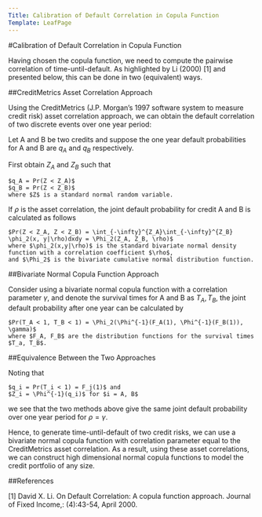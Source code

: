 ```yaml
---
Title: Calibration of Default Correlation in Copula Function
Template: LeafPage
---
```


#Calibration of Default Correlation in Copula Function

Having chosen the copula function, we need to compute the pairwise correlation of time-until-default. As highlighted by Li (2000) [1] and presented below, this can be done in two (equivalent) ways.

##CreditMetrics Asset Correlation Approach

Using the CreditMetrics (J.P. Morgan’s 1997 software system to measure credit risk) asset correlation approach, we can obtain the default correlation of two discrete events over one year period:

Let A and B be two credits and suppose the one year default probabilities for A and B are $q_A$ and $q_B$ respectively. 

First obtain $Z_A$ and $Z_B$ such that

	$q_A = Pr(Z < Z_A)$
	$q_B = Pr(Z < Z_B)$
	where $Z$ is a standard normal random variable. 

If $\rho$ is the asset correlation, the joint default probability for credit A and B is calculated as follows

	$Pr(Z < Z_A, Z < Z_B) = \int_{-\infty}^{Z_A}\int_{-\infty}^{Z_B} \phi_2(x, y|\rho)dxdy = \Phi_2(Z_A, Z_B, \rho)$
	where $\phi_2(x,y|\rho)$ is the standard bivariate normal density function with a correlation coefficient $\rho$, 
	and $\Phi_2$ is the bivariate cumulative normal distribution function. 

##Bivariate Normal Copula Function Approach

Consider using a bivariate normal copula function with a correlation parameter $\gamma$, and denote the survival times for A and B as $T_A, T_B$, the joint default probability after one year can be calculated by

	$Pr(T_A < 1, T_B < 1) = \Phi_2(\Phi^{-1}(F_A(1), \Phi^{-1}(F_B(1)), \gamma)$ 
	where $F_A, F_B$ are the distribution functions for the survival times $T_a, T_B$.

##Equivalence Between the Two Approaches

Noting that

	$q_i = Pr(T_i < 1) = F_j(1)$ and
	$Z_i = \Phi^{-1}(q_i)$ for $i = A, B$

we see that the two methods above give the same joint default probability over one year period for $\rho = \gamma$.

Hence, to generate time-until-default of two credit risks, we can use a bivariate normal copula function with correlation parameter equal to the CreditMetrics asset correlation. As a result, using these asset correlations, we can construct high dimensional normal copula functions to model the credit portfolio of any size.

##References

[1] David X. Li. On Default Correlation: A copula function approach. Journal of Fixed Income,: (4):43-54, April 2000.
